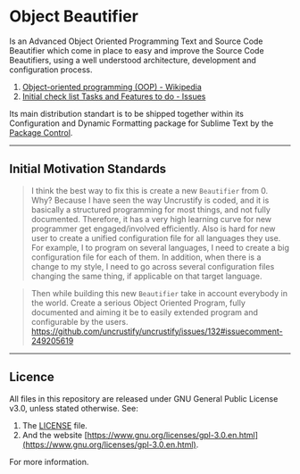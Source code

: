 
# Object Beautifier

Is an Advanced Object Oriented Programming Text and Source Code Beautifier which come in place to easy
and improve the Source Code Beautifiers, using a well understood architecture, development
and configuration process.

1. [Object-oriented programming (OOP) - Wikipedia](https://en.wikipedia.org/wiki/Object-oriented_programming)
1. [Initial check list Tasks and Features to do - Issues](https://github.com/evandrocoan/ObjectBeautifier/issues/1)

Its main distribution standart is to be shipped together within its Configuration and Dynamic
Formatting package for Sublime Text by the [Package Control](https://packagecontrol.io/).



___
## Initial Motivation Standards

> I think the best way to fix this is create a new `Beautifier` from 0. Why? Because I have seen the way Uncrustify is coded, and it is basically a structured programming for most things, and not fully documented. Therefore, it has a very high learning curve for new programmer get engaged/involved efficiently. Also is hard for new user to create a unified configuration file for all languages they use. For example, I to program on several languages, I need to create a big configuration file for each of them. In addition, when there is a change to my style, I need to go across several configuration files changing the same thing, if applicable on that target language.

> Then while building this new `Beautifier` take in account everybody in the world. Create a serious Object Oriented Program, fully documented and aiming it be to easily extended program and configurable by the users.
https://github.com/uncrustify/uncrustify/issues/132#issuecomment-249205619



___
## Licence

All files in this repository are released under GNU General Public License v3.0, unless stated otherwise.
See:

1. The [LICENSE](LICENSE.TXT) file.
1. And the website [https://www.gnu.org/licenses/gpl-3.0.en.html](https://www.gnu.org/licenses/gpl-3.0.en.html).

For more information.

